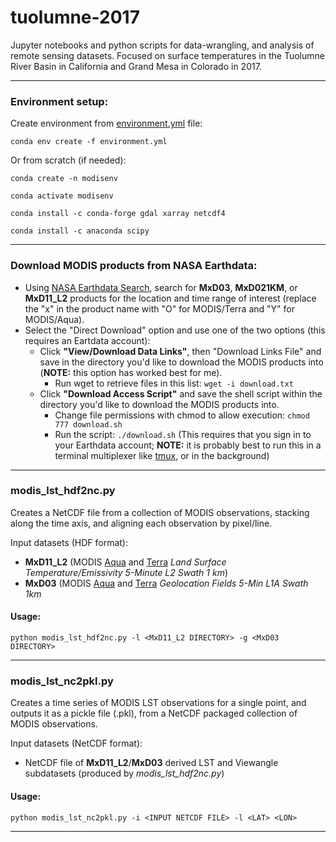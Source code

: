 # tuolumne-2017

Jupyter notebooks and python scripts for data-wrangling, and analysis of remote sensing datasets. Focused on surface temperatures in the Tuolumne River Basin in California and Grand Mesa in Colorado in 2017.

---

### Environment setup:

Create environment from [environment.yml](https://github.com/spestana/tuolumne-2017/blob/master/environment.yml) file:

```conda env create -f environment.yml```

Or from scratch (if needed):

```conda create -n modisenv```

```conda activate modisenv```

```conda install -c conda-forge gdal xarray netcdf4 ```

```conda install -c anaconda scipy```

---

### Download MODIS products from NASA Earthdata:

 - Using [NASA Earthdata Search](https://search.earthdata.nasa.gov/), search for **MxD03**, **MxD021KM**, or **MxD11_L2** products for the location and time range of interest (replace the "x" in the product name with "O" for MODIS/Terra and "Y" for MODIS/Aqua).
 - Select the "Direct Download" option and use one of the two options (this requires an Eartdata account):
   - Click **"View/Download Data Links"**, then "Download Links File" and save in the directory you'd like to download the MODIS products into (**NOTE:** this option has worked best for me).
     - Run wget to retrieve files in this list: ```wget -i download.txt```
   - Click **"Download Access Script"** and save the shell script within the directory you'd like to download the MODIS products into.
     - Change file permissions with chmod to allow execution: ```chmod 777 download.sh```
     - Run the script: ```./download.sh``` (This requires that you sign in to your Earthdata account; **NOTE:** it is probably best to run this in a terminal multiplexer like [tmux](https://en.wikipedia.org/wiki/Tmux), or in the background)

---

### modis_lst_hdf2nc.py

Creates a NetCDF file from a collection of MODIS observations, stacking along the time axis, and aligning each observation by pixel/line.

Input datasets (HDF format):
 - **MxD11_L2** (MODIS [Aqua](https://lpdaac.usgs.gov/products/myd11_l2v006/) and [Terra](https://lpdaac.usgs.gov/products/mod11_l2v006/) *Land Surface Temperature/Emissivity 5-Minute L2 Swath 1 km*)
 - **MxD03** (MODIS [Aqua](https://modaps.modaps.eosdis.nasa.gov/services/about/products/c6/MYD03.html) and [Terra](https://modaps.modaps.eosdis.nasa.gov/services/about/products/c6/MOD03.html) *Geolocation Fields 5-Min L1A Swath 1km*
 
#### Usage:

```python modis_lst_hdf2nc.py -l <MxD11_L2 DIRECTORY> -g <MxD03 DIRECTORY>```

---
 
 ### modis_lst_nc2pkl.py
 
 Creates a time series of MODIS LST observations for a single point, and outputs it as a pickle file (.pkl), from a NetCDF packaged collection of MODIS observations.
 
Input datasets (NetCDF format):
 - NetCDF file of **MxD11_L2**/**MxD03** derived LST and Viewangle subdatasets (produced by *modis_lst_hdf2nc.py*)
 
#### Usage:

```python modis_lst_nc2pkl.py -i <INPUT NETCDF FILE> -l <LAT> <LON>```

---